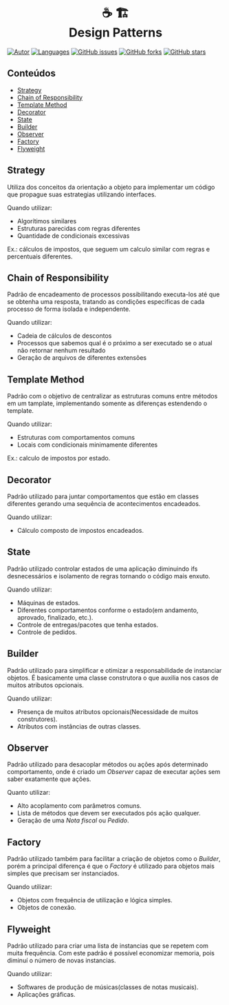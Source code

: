 <h1 align="center">
  ☕ 🏗️ <br/>
  Design Patterns
</h1>

[![Autor](https://img.shields.io/badge/Student-FelipeRRPereira-A51116?style=flat-square)](https://github.com/FelipeRRPereira)
[![Languages](https://img.shields.io/github/languages/count/FelipeRRPereira/design-patterns?color=A51116&label=Langueges&style=flat-square)](#)
[![GitHub issues](https://img.shields.io/github/issues/FelipeRRPereira/design-patterns?color=A51116&label=Issues&style=flat-square)](https://github.com/FelipeRRPereira/design-patterns/issues)
[![GitHub forks](https://img.shields.io/github/forks/FelipeRRPereira/design-patterns?color=A51116&label=Forks&style=flat-square)](https://github.com/FelipeRRPereira/design-patterns/network)
[![GitHub stars](https://img.shields.io/github/stars/FelipeRRPereira/design-patterns?color=A51116&label=Stars&style=flat-square)](https://github.com/FelipeRRPereira/design-patterns/stargazers)

## Conteúdos

<ul>
  <li><a href="#-strategy">Strategy</a></li>
  <li><a href="#-chain-of-responsibility">Chain of Responsibility</a></li>
  <li><a href="#-template-method">Template Method</a></li>
  <li><a href="#-decorator">Decorator</a></li>
  <li><a href="#-state">State</a></li>
  <li><a href="#-builder">Builder</a></li>
  <li><a href="#-observer">Observer</a></li>
  <li><a href="#-factory">Factory</a></li>
  <li><a href="#-flyweight">Flyweight</a></li>
</ul>

## Strategy

Utiliza dos conceitos da orientação a objeto para implementar um código que propague suas estrategias utilizando interfaces.

Quando utilizar:

- Algorítimos similares
- Estruturas parecidas com regras diferentes
- Quantidade de condicionais excessivas

Ex.: cálculos de impostos, que seguem um calculo similar com regras e percentuais diferentes.

## Chain of Responsibility

Padrão de encadeamento de processos possibilitando executa-los até que se obtenha uma resposta, tratando as condições especificas de cada processo de forma isolada e independente.

Quando utilizar:

- Cadeia de cálculos de descontos
- Processos que sabemos qual é o próximo a ser executado se o atual não retornar nenhum resultado
- Geração de arquivos de diferentes extensões

## Template Method

Padrão com o objetivo de centralizar as estruturas comuns entre métodos em um tamplate, implementando somente as diferenças estendendo o template.

Quando utilizar:

- Estruturas com comportamentos comuns
- Locais com condicionais minimamente diferentes

Ex.: calculo de impostos por estado.

## Decorator

Padrão utilizado para juntar comportamentos que estão em classes diferentes gerando uma sequência de acontecimentos encadeados.

Quando utilizar:

- Cálculo composto de impostos encadeados.

## State

Padrão utilizado controlar estados de uma aplicação diminuindo ifs desnecessários e isolamento de regras tornando o código mais enxuto.

Quando utilizar:

- Máquinas de estados.
- Diferentes comportamentos conforme o estado(em andamento, aprovado, finalizado, etc.).
- Controle de entregas/pacotes que tenha estados.
- Controle de pedidos.

## Builder

Padrão utilizado para simplificar e otimizar a responsabilidade de instanciar objetos. É basicamente uma classe construtora o que auxilia nos casos de muitos atributos opcionais.

Quando utilizar:

- Presença de muitos atributos opcionais(Necessidade de muitos construtores).
- Atributos com instâncias de outras classes.

## Observer

Padrão utilizado para desacoplar métodos ou ações após determinado comportamento, onde é criado um _Observer_ capaz de executar ações sem saber exatamente que ações.

Quanto utilizar:

- Alto acoplamento com parâmetros comuns.
- Lista de métodos que devem ser executados pós ação qualquer.
- Geração de uma _Nota fiscal_ ou _Pedido_.

## Factory

Padrão utilizado também para facilitar a criação de objetos como o _Builder_, porém a principal diferença é que o _Factory_ é utilizado para objetos mais simples que precisam ser instanciados.

Quando utilizar:

- Objetos com frequência de utilização e lógica simples.
- Objetos de conexão.

## Flyweight

Padrão utilizado para criar uma lista de instancias que se repetem com muita frequência. Com este padrão é possível economizar memoria, pois diminuí o número de novas instancias.

Quando utilizar:

- Softwares de produção de músicas(classes de notas musicais).
- Aplicações gráficas.
